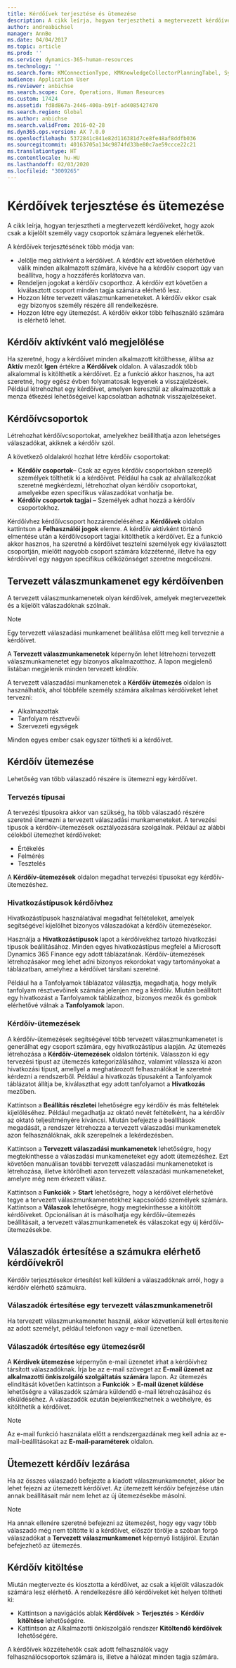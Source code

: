 ```yaml
---
title: Kérdőívek terjesztése és ütemezése
description: A cikk leírja, hogyan terjesztheti a megtervezett kérdőíveket, hogy azok csak a kijelölt személy vagy csoportok számára legyenek elérhetők.
author: andreabichsel
manager: AnnBe
ms.date: 04/04/2017
ms.topic: article
ms.prod: ''
ms.service: dynamics-365-human-resources
ms.technology: ''
ms.search.form: KMConnectionType, KMKnowledgeCollectorPlanningTabel, SysEmailParameters
audience: Application User
ms.reviewer: anbichse
ms.search.scope: Core, Operations, Human Resources
ms.custom: 17424
ms.assetid: fd8d867a-2446-400a-b91f-ad4085427470
ms.search.region: Global
ms.author: anbichse
ms.search.validFrom: 2016-02-28
ms.dyn365.ops.version: AX 7.0.0
ms.openlocfilehash: 5372841c841e82d116381d7ce8fe48af8ddfb036
ms.sourcegitcommit: 40163705a134c9874fd33be80c7ae59ccce22c21
ms.translationtype: HT
ms.contentlocale: hu-HU
ms.lasthandoff: 02/03/2020
ms.locfileid: "3009265"
---
```

# <a name="distribute-and-schedule-questionnaires"></a>Kérdőívek terjesztése és ütemezése

A cikk leírja, hogyan terjesztheti a megtervezett kérdőíveket, hogy azok csak a kijelölt személy vagy csoportok számára legyenek elérhetők. 

A kérdőívek terjesztésének több módja van:

-   Jelölje meg aktívként a kérdőívet. A kérdőív ezt követően elérhetővé válik minden alkalmazott számára, kivéve ha a kérdőív csoport úgy van beállítva, hogy a hozzáférés korlátozva van.
-   Rendeljen jogokat a kérdőív csoporthoz. A kérdőív ezt követően a kiválasztott csoport minden tagja számára elérhető lesz.
-   Hozzon létre tervezett válaszmunkameneteket. A kérdőív ekkor csak egy bizonyos személy részére áll rendelkezésre.
-   Hozzon létre egy ütemezést. A kérdőív ekkor több felhasználó számára is elérhető lehet.

## <a name="marking-a-questionnaire-as-active"></a>Kérdőív aktívként való megjelölése

Ha szeretné, hogy a kérdőívet minden alkalmazott kitölthesse, állítsa az **Aktív** mezőt **Igen** értékre a **Kérdőívek** oldalon. A válaszadók több alkalommal is kitölthetik a kérdőívet. Ez a funkció akkor hasznos, ha azt szeretné, hogy egész évben folyamatosak legyenek a visszajelzések. Például létrehozhat egy kérdőívet, amelyen keresztül az alkalmazottak a menza étkezési lehetőségeivel kapcsolatban adhatnak visszajelzéseket.

## <a name="questionnaire-groups"></a>Kérdőívcsoportok

Létrehozhat kérdőívcsoportokat, amelyekhez beállíthatja azon lehetséges válaszadókat, akiknek a kérdőív szól. 

A következő oldalakról hozhat létre kérdőív csoportokat:

-   **Kérdőív csoportok**– Csak az egyes kérdőív csoportokban szereplő személyek tölthetik ki a kérdőívet. Például ha csak az alvállalkozókat szeretné megkérdezni, létrehozhat olyan kérdőív csoportokat, amelyekbe ezen specifikus válaszadókat vonhatja be.
-   **Kérdőív csoportok tagjai** – Személyek adhat hozzá a kérdőív csoportokhoz.

Kérdőívhez kérdőívcsoport hozzárendeléséhez a **Kérdőívek** oldalon kattintson a **Felhasználói jogok** elemre. A kérdőív aktívként történő elmentése után a kérdőívcsoport tagjai kitölthetik a kérdőívet. Ez a funkció akkor hasznos, ha szeretné a kérdőívet tesztelni személyek egy kiválasztott csoportján, mielőtt nagyobb csoport számára közzétenné, illetve ha egy kérdőívvel egy nagyon specifikus célközönséget szeretne megcélozni.

## <a name="planned-answer-sessions-in-a-questionnaire"></a>Tervezett válaszmunkamenet egy kérdőívenben

A tervezett válaszmunkamenetek olyan kérdőívek, amelyek megtervezettek és a kijelölt válaszadóknak szólnak. 

> [!NOTE]
> Egy tervezett válaszadási munkamenet beállítása előtt meg kell terveznie a kérdőívet. 

A **Tervezett válaszmunkamenetek** képernyőn lehet létrehozni tervezett válaszmunkamenetet egy bizonyos alkalmazotthoz. A lapon megjelenő listában megjelenik minden tervezett kérdőív. 

A tervezett válaszadási munkamenetek a **Kérdőív ütemezés** oldalon is használhatók, ahol többféle személy számára alkalmas kérdőíveket lehet tervezni:

-   Alkalmazottak
-   Tanfolyam résztvevői
-   Szervezeti egységek

Minden egyes ember csak egyszer töltheti ki a kérdőívet.

## <a name="scheduling-a-questionnaire"></a>Kérdőív ütemezése

Lehetőség van több válaszadó részére is ütemezni egy kérdőívet.

### <a name="planning-types"></a>Tervezés típusai

A tervezési típusokra akkor van szükség, ha több válaszadó részére szeretné ütemezni a tervezett válaszadási munkameneteket. A tervezési típusok a kérdőív-ütemezések osztályozására szolgálnak. Például az alábbi célokból ütemezhet kérdőíveket:

-   Értékelés
-   Felmérés
-   Tesztelés

A **Kérdőív-ütemezések** oldalon megadhat tervezési típusokat egy kérdőív-ütemezéshez.

### <a name="reference-types-for-questionnaire"></a>Hivatkozástípusok kérdőívhez

Hivatkozástípusok használatával megadhat feltételeket, amelyek segítségével kijelölhet bizonyos válaszadókat a kérdőív ütemezésekor. 

Használja a **Hivatkozástípusok** lapot a kérdőívekhez tartozó hivatkozási típusok beállításához. Minden egyes hivatkozástípus megfelel a Microsoft Dynamics 365 Finance egy adott táblázatának. Kérdőív-ütemezések létrehozásakor meg lehet adni bizonyos rekordokat vagy tartományokat a táblázatban, amelyhez a kérdőívet társítani szeretné. 

Például ha a Tanfolyamok táblázatoz választja, megadhatja, hogy melyik tanfolyam résztvevőinek számára jelenjen meg a kérdőív. Miután beállított egy hivatkozást a Tanfolyamok táblázathoz, bizonyos mezők és gombok elérhetővé válnak a **Tanfolyamok** lapon.

### <a name="questionnaire-schedules"></a>Kérdőív-ütemezések

A kérdőív-ütemezések segítségével több tervezett válaszmunkamenetet is generálhat egy csoport számára, egy hivatkozástípus alapján. Az ütemezés létrehozása a **Kérdőív-ütemezések** oldalon történik. Válasszon ki egy tervezési típust az ütemezés kategorizálásához, valamint válassza ki azon hivatkozási típust, amellyel a meghatározott felhasználókat le szeretné kérdezni a rendszerből. Például a hivatkozás típusaként a Tanfolyamok táblázatot állítja be, kiválaszthat egy adott tanfolyamot a **Hivatkozás** mezőben. 

Kattintson a **Beállítás részletei** lehetőségre egy kérdőív és más feltételek kijelöléséhez. Például megadhatja az oktató nevét feltételként, ha a kérdőív az oktató teljesítményére kíváncsi. Miután befejezte a beállítások megadását, a rendszer létrehozza a tervezett válaszadási munkamenetek azon felhasználóknak, akik szerepelnek a lekérdezésben. 

Kattintson a **Tervezett válaszadási munkamenetek** lehetőségre, hogy megtekinthesse a válaszadási munkameneteket egy adott ütemezéshez. Ezt követően manuálisan további tervezett válaszadási munkameneteket is létrehozása, illetve kitörölheti azon tervezett válaszadási munkameneteket, amelyre még nem érkezett válasz. 

Kattintson a **Funkciók** &gt; **Start** lehetőségre, hogy a kérdőívet elérhetővé tegye a tervezett válaszmunkamenetekhez kapcsolódó személyek számára. Kattintson a **Válaszok** lehetőségre, hogy megtekinthesse a kitöltött kérdőíveket. Opcionálisan át is másolhatja egy kérdőív-ütemezés beállításait, a tervezett válaszmunkamenetek és válaszokat egy új kérdőív-ütemezésekbe.

## <a name="notifying-respondents-about-questionnaires-that-are-available-to-them"></a>Válaszadók értesítése a számukra elérhető kérdőívekről
Kérdőív terjesztésekor értesítést kell küldeni a válaszadóknak arról, hogy a kérdőív elérhető számukra. 

### <a name="notifying-respondents-about-a-planned-answer-session"></a>Válaszadók értesítése egy tervezett válaszmunkamenetről

Ha tervezett válaszmunkamenetet használ, akkor közvetlenül kell értesítenie az adott személyt, például telefonon vagy e-mail üzenetben.

### <a name="notifying-respondents-about-a-scheduling"></a>Válaszadók értesítése egy ütemezésről

A **Kérdívek ütemezése** képernyőn e-mail üzenetet írhat a kérdőívhez társított válaszadóknak. Írja be az e-mail szöveget az **E-mail üzenet az alkalmazotti önkiszolgáló szolgáltatás számára** lapon. Az ütemezés elindítását követően kattintson a **Funkciók** &gt; **E-mail üzenet küldése** lehetőségre a válaszadók számára küldendő e-mail létrehozásához és elküldéséhez. A válaszadók ezután bejelentkezhetnek a webhelyre, és kitölthetik a kérdőívet. 

> [!NOTE]
> Az e-mail funkció használata előtt a rendszergazdának meg kell adnia az e-mail-beállításokat az **E-mail-paraméterek** oldalon.

## <a name="ending-a-scheduled-questionnaire"></a>Ütemezett kérdőív lezárása

Ha az összes válaszadó befejezte a kiadott válaszmunkamenetet, akkor be lehet fejezni az ütemezett kérdőívet. Az ütemezett kérdőív befejezése után annak beállításait már nem lehet az új ütemezésekbe másolni. 

> [!NOTE]
>   Ha annak ellenére szeretné befejezni az ütemezést, hogy egy vagy több válaszadó még nem töltötte ki a kérdőívet, először törölje a szóban forgó válaszadókat a **Tervezett válaszmunkamenet** képernyő listájáról. Ezután befejezhető az ütemezés.

## <a name="completing-questionnaires"></a>Kérdőív kitöltése

Miután megtervezte és kiosztotta a kérdőívet, az csak a kijelölt válaszadók számára lesz elérhető. A rendelkezésre álló kérdőíveket két helyen töltheti ki:

-   Kattintson a navigációs ablak **Kérdőívek** &gt; **Terjesztés** &gt; **Kérdőív kitöltése** lehetőségére.
-   Kattintson az Alkalmazotti önkiszolgáló rendszer **Kitöltendő kérdőívek** lehetőségére.

A kérdőívek közzétehetők csak adott felhasználók vagy felhasználócsoportok számára is, illetve a hálózat minden tagja számára.


